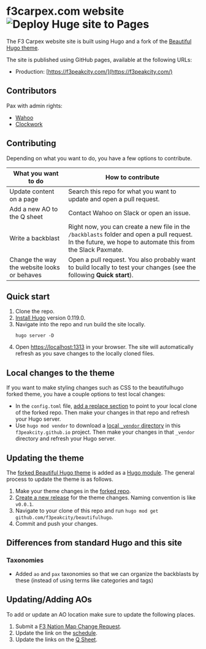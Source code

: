 # f3carpex.com website ![Deploy Huge site to Pages](https://github.com/f3peakcity/f3peakcity.github.io/actions/workflows/hugo.yml/badge.svg?branch=main)

The F3 Carpex website site is built using Hugo and a fork of the [Beautiful Hugo theme](https://github.com/f3peakcity/beautifulhugo).

The site is published using GitHub pages, available at the following URLs:

- Production: [https://f3peakcity.com/](https://f3peakcity.com/)

## Contributors

Pax with admin rights:

- [Wahoo](https://github.com/mikeyrcamp)
- [Clockwork](https://github.com/artberger)

## Contributing

Depending on what you want to do, you have a few options to contribute.

| What you want to do                         | How to contribute                                                                                                                                         |
| ------------------------------------------- | --------------------------------------------------------------------------------------------------------------------------------------------------------- |
| Update content on a page                    | Search this repo for what you want to update and open a pull request.                                                                                     |
| Add a new AO to the Q sheet                 | Contact Wahoo on Slack or open an issue.                                                                                                                  |
| Write a backblast                           | Right now, you can create a new file in the `/backblasts` folder and open a pull request. In the future, we hope to automate this from the Slack Paxmate. |
| Change the way the website looks or behaves | Open a pull request. You also probably want to build locally to test your changes (see the following **Quick start**).                                    |

## Quick start

1. Clone the repo.
2. [Install Hugo](https://gohugo.io/installation/) version 0.119.0.
3. Navigate into the repo and run build the site locally.
   ```
   hugo server -D
   ```
4. Open [https://localhost:1313](https://localhost:1313) in your browser. The site will automatically refresh as you save changes to the locally cloned files.

## Local changes to the theme

If you want to make styling changes such as CSS to the beautifulhugo forked theme, you have a couple options to test local changes:

- In the `config.toml` file, [add a replace section](https://gohugo.io/hugo-modules/use-modules/#make-and-test-changes-in-a-module) to point to your local clone of the forked repo. Then make your changes in that repo and refresh your Hugo server.
- Use `hugo mod vendor` to download a [local `_vendor` directory](https://gohugo.io/hugo-modules/use-modules/#vendor-your-modules) in this `f3peakcity.github.io` project. Then make your changes in that `_vendor` directory and refresh your Hugo server.

## Updating the theme

The [forked Beautiful Hugo theme](https://github.com/f3peakcity/beautifulhugo) is added as a [Hugo module](https://gohugo.io/hugo-modules/). The general process to update the theme is as follows.

1. Make your theme changes in the [forked repo](https://github.com/f3peakcity/beautifulhugo).
2. [Create a new release](https://docs.github.com/en/repositories/releasing-projects-on-github/managing-releases-in-a-repository) for the theme changes. Naming convention is like `v0.0.1`.
3. Navigate to your clone of this repo and run `hugo mod get github.com/f3peakcity/beautifulhugo`.
4. Commit and push your changes.

## Differences from standard Hugo and this site

### Taxonomies

- Added `ao` and `pax` taxonomies so that we can organize the backblasts by these (instead of using terms like categories and tags)

## Updating/Adding AOs

To add or update an AO location make sure to update the following places.

1. Submit a [F3 Nation Map Change Request](https://f3nation.com/map-changes/).
2. Update the link on the [schedule](./content/schedule/index.md).
3. Update the links on the [Q Sheet](https://docs.google.com/spreadsheets/d/13aEBXExY-04Lq8cCtnqIeOhaxSDh0CGuUPY9vrYW8Io/edit?usp=sharing).
